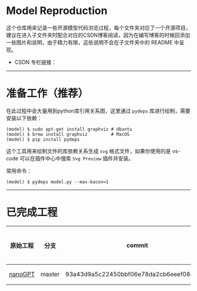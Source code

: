 # Model Reproduction

这个仓库用来记录一些开源模型代码浏览过程，每个文件夹对应了一个开源项目，建议在进入子文件夹时配合对应的CSDN博客阅读，因为在编写博客的时候回添加一些图片和说明，由于精力有限，这些说明不会在子文件夹中的 README 中呈现。

* CSDN 专栏链接：[]()

---
# 准备工作（推荐）

在此过程中会大量用到python库引用关系图，这里通过 `pydeps` 库进行绘制，需要安装以下依赖：

```shell
(model) $ sudo apt-get install graphviz # Ubuntu
(model) $ brew install graphviz         # MacOS
(model) $ pip install pydeps
```

这个工具用来绘制文件的库依赖关系生成 `svg` 格式文件，如果你使用的是 vs-code 可以在插件中心中搜索 `Svg Preview` 插件并安装。

常用命令：
```shell
(model) $ pydeps model.py --max-bacon=1
```

---
# 已完成工程

|原始工程|分支|commit|复现仓库|所属领域|难易程度|
|--|--|--|--|--|--|
|[nanoGPT](https://github.com/karpathy/nanoGPT)|master|93a43d9a5c22450bbf06e78da2cb6eeef084b717|[nanoGPT](./nanoGPT/)|LLM|简单|

